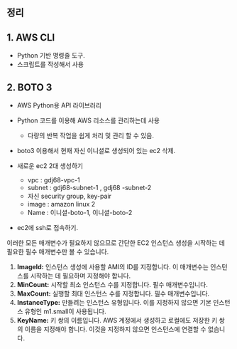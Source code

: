   

## 정리

  

## 1. AWS CLI

- Python 기반 명령줄 도구.
- 스크립트를 작성해서 사용

  

## 2. BOTO 3

- AWS Python용 API 라이브러리
- Python 코드를 이용해 AWS 리소스를 관리하는데 사용
    - 다량의 반복 작업을 쉽게 처리 및 관리 할 수 있음.

  

  

  

  

  

- boto3 이용해서 현재 자신 이니셜로 생성되어 있는 ec2 삭제.
- 새로운 ec2 2대 생성하기
    - vpc : gdj68-vpc-1
    - subnet : gdj68-subnet-1 , gdj68 -subnet-2
    - 자신 security group, key-pair
    - image : amazon linux 2
    - Name : 이니셜-boto-1, 이니셜-boto-2
- ec2에 ssh로 접속하기.

  

  

이러한 모든 매개변수가 필요하지 않으므로 간단한 EC2 인스턴스 생성을 시작하는 데 필요한 필수 매개변수만 볼 수 있습니다.

1. **ImageId:** 인스턴스 생성에 사용할 AMI의 ID를 지정합니다. 이 매개변수는 인스턴스를 시작하는 데 필요하며 지정해야 합니다.
2. **MinCount:** 시작할 최소 인스턴스 수를 지정합니다. 필수 매개변수입니다.
3. **MaxCount:** 실행할 최대 인스턴스 수를 지정합니다. 필수 매개변수입니다.
4. **InstanceType:** 만들려는 인스턴스 유형입니다. 이를 지정하지 않으면 기본 인스턴스 유형인 m1.small이 사용됩니다.
5. **KeyName:** 키 쌍의 이름입니다. AWS 계정에서 생성하고 로컬에도 저장한 키 쌍의 이름을 지정해야 합니다. 이것을 지정하지 않으면 인스턴스에 연결할 수 없습니다.